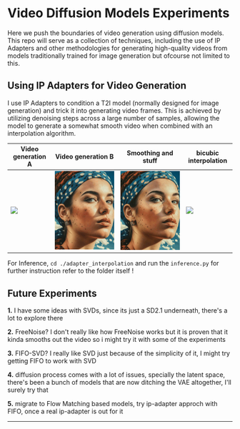 # Video Diffusion Models Experiments

Here we push the boundaries of video generation using diffusion models. This repo will serve as a collection of techniques, including the use of IP Adapters and other methodologies for generating high-quality videos from models traditionally trained for image generation but ofcourse not limited to this.

## Using IP Adapters for Video Generation

I use IP Adapters to condition a T2I model (normally designed for image generation) and trick it into generating video frames. This is achieved by utilizing denoising steps across a large number of samples, allowing the model to generate a somewhat smooth video when combined with an interpolation algorithm.

| Video generation A | Video generation B | Smoothing and stuff | bicubic interpolation | 
| ------------------ | ------------------ | ------------------- | --------------------- | 
| ![](./assets/rnoised_prev.gif) | ![](./assets/ipsscaled.gif) | ![](./assets/stabilized_video.gif) | ![](./assets/bicubic_smoothing.gif) |

For Inference, `cd ./adapter_interpolation` and run the `inference.py` for further instruction refer to the folder itself !

## Future Experiments

**1.** I have some ideas with SVDs, since its just a SD2.1 underneath, there's a lot to explore there

**2.** FreeNoise? I don't really like how FreeNoise works but it is proven that it kinda smooths out the video so i might try it with some of the experiments 

**3.** FIFO-SVD? I really like SVD just because of the simplicity of it, I might try getting FIFO to work with SVD

**4.** diffusion process comes with a lot of issues, specially the latent space, there's been a bunch of models that are now ditching the VAE altogether, I'll surely try that

**5.** migrate to Flow Matching based models, try ip-adapter approch with FIFO, once a real ip-adapter is out for it 

---

